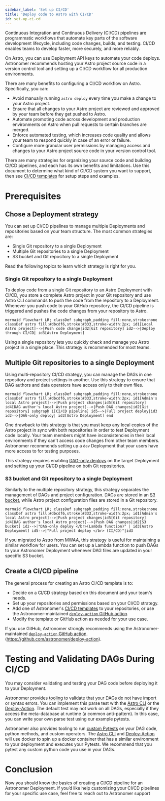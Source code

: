 ```yaml
---
sidebar_label: 'Set up CI/CD'
title: 'Deploy code to Astro with CI/CD'
id: set-up-ci-cd
---
```




Continuous Integration and Continuous Delivery (CI/CD) pipelines are programmatic workflows that automate key parts of the software development lifecycle, including code changes, builds, and testing. CI/CD enables teams to develop faster, more securely, and more reliably.

On Astro, you can use Deployment API keys to automate your code deploys. Astronomer recommends hosting your Astro project source code in a version control tool and setting up a CI/CD workflow for all production environments.

There are many benefits to configuring a CI/CD workflow on Astro. Specifically, you can:

- Avoid manually running `astro deploy` every time you make a change to your Astro project.
- Ensure that all changes to your Astro project are reviewed and approved by your team before they get pushed to Astro.
- Automate promoting code across development and production environments on Astro when pull requests to certain branches are merged.
- Enforce automated testing, which increases code quality and allows your team to respond quickly in case of an error or failure.
- Configure more granular user permissions by managing access and changes to your Astro project source code in your version control tool.

There are many strategies for organizing your source code and building CI/CD pipelines, and each has its own benefits and limitations. Use this document to determine what kind of CI/CD system you want to support, then see [CI/CD templates](ci-cd.md) for setup steps and examples.

# Prerequisites


## Chose a Deployment strategy

You can set up CI/CD pipelines to manage multiple Deployments and repositories based on your team structure. The most common strategies are: 

- Single Git repository to a single Deployment
- Multiple Git repositories to a single Deployment
- S3 bucket and Git repository to a single Deployment

Read the following topics to learn which strategy is right for you. 

### Single Git repository to a single Deployment

To deploy code from a single Git repository to an Astro Deployment with CI/CD, you store a complete Astro project in your Git repository and use Astro CLI commands to push the code from the repository to a Deployment. Whenever you push code to your GitHub repository, the CI/CD pipeline is triggered and pushes the code changes from your repository to Astro. 

``mermaid
flowchart LR;
classDef subgraph_padding fill:none,stroke:none
classDef astro fill:#dbcdf6,stroke:#333,stroke-width:2px;
id1[Local Astro project]-->|Push code change|id2[Git repository]
id2-->|Deploy through CI/CD| id3[Astro Deployment]
``

Using a single repository lets you quickly check and manage you Astro project in a single place. This strategy is recommended for most teams. 


## Multiple Git repositories to a single Deployment

Using multi-repository CI/CD strategy, you can manage the DAGs in one repository and project settings in another. Use this strategy to ensure that DAG authors and data operators have access only to their own files. 

``mermaid
flowchart LR;
classDef subgraph_padding fill:none,stroke:none
classDef astro fill:#dbcdf6,stroke:#333,stroke-width:2px;
id1[Admin's local Astro project]-->|Push project changes|id5[Git repository]
id4[DAG author's local Astro project]-->|Push DAG changes|id2[Git repository]
subgraph 1[CI/CD pipeline]
    id5-->|Full project deploy|id3
    id2-->|DAG-only deploy| id3[Astro Deployment]
    end
``

One drawback to this strategy is that you must keep any local copies of the Astro project in sync with both repositories in order to test Deployment code locally. Your team members might have inconsistencies in their local environments if they can't access code changes from other team members. Astronomer recommends setting up a `dev` Deployment that your users have more access to for testing purposes. 

This strategy requires enabling [DAG-only deploys](deploy-code.md#enable-dag-only-deploys-on-a-deployment) on the target Deployment and setting up your CI/CD pipeline on both Git repositories.

### S3 bucket and Git repository to a single Deployment

Similarly to the multiple repository strategy, this strategy separates the management of DAGs and project configuration. DAGs are stored in an [S3 bucket](https://aws.amazon.com/s3/), while Astro project configuration files are stored in a Git repository. 

``mermaid
flowchart LR;
classDef subgraph_padding fill:none,stroke:none
classDef astro fill:#dbcdf6,stroke:#333,stroke-width:2px;
id1[Admin's local Astro project]-->|Push project changes|id5[Git repository]
id4[DAG author's local Astro project]-->|Push DAG changes|id2[S3 bucket]
id2-->|"DAG-only deploy </br>(Lambda function)" | id3[Astro Deployment]
id5-->|"Full project deploy </br> (CI/CD)"|id3
``

If you migrated to Astro from MWAA, this strategy is useful for maintaining a similar workflow for users. You can set up a Lambda function to push DAGs to your Astronomer Deployment whenever DAG files are updated in your specific S3 bucket.

## Create a CI/CD pipeline

The general process for creating an Astro CI/CD template is to:

- Decide on a CI/CD strategy based on this document and your team's needs.
- Set up your repositories and permissions based on your CI/CD strategy.
- Add one of Astronomer's [CI/CD templates](ci-cd.md) to your repositories, or use the Astronomer-maintained [`deploy-action` GitHub action](https://github.com/astronomer/deploy-action).
- Modify the template or GitHub action as needed for your use case. 

If you use GitHub, Astronomer strongly recommends using the Astronomer-maintained [`deploy-action` GitHub action](https://github.com/astronomer/deploy-action).(https://github.com/astronomer/deploy-action).


# Testing and Validating DAGs During CI/CD

You may consider validating and testing your DAG code before deploying it to your Deployment.

Astronomer provides [tooling](https://docs.astronomer.io/astro/test-and-troubleshoot-locally#test-dags-with-the-astro-cli) to validate that your DAGs do not have import or syntax errors. You can implement this parse test with the [Astro CLI](https://docs.astronomer.io/astro/cli/astro-dev-parse) or the [Deploy-Action](https://github.com/astronomer/deploy-action). The default test may not work on all DAGs, especially if they access the meta-database at runtime (a common anti-pattern). In this case, you can write your own parse test using our example pytests.

Astronomer also provides tooling to run [custom Pytests](https://airflow.apache.org/docs/apache-airflow/stable/best-practices.html#unit-tests) on your DAG code, python methods, and custom operators. The [Astro CLI](https://docs.astronomer.io/astro/cli/astro-dev-pytest) and [Deploy-Action](https://github.com/astronomer/deploy-action#example-using-pytests) will use docker to spin up a docker container that has a similar environment to your deployment and executes your Pytests. We recommend that you pytest any custom python code you use in your DAGs.

# Conclusion

Now you should know the basics of creating a CI/CD pipeline for an Astronomer Deployment. If you’d like help customizing your CI/CD pipelines for your specific use case, feel free to reach out to Astronomer support